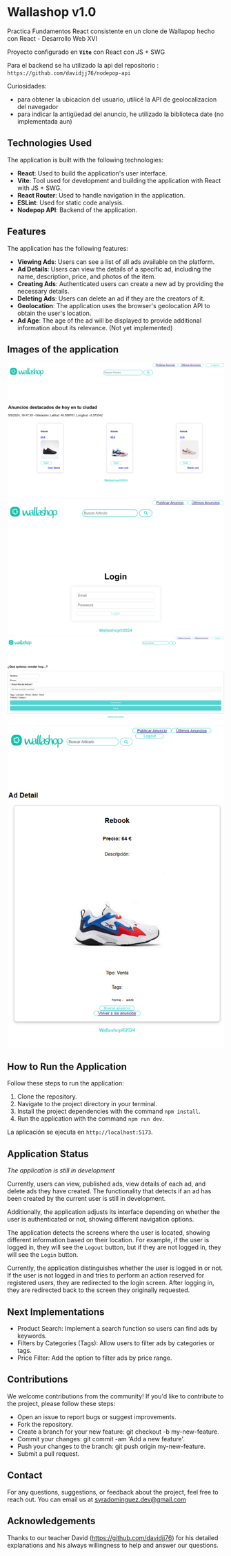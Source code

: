# Wallashop v1.0

Practica Fundamentos React consistente en un clone de Wallapop hecho con React - Desarrollo Web XVI

Proyecto configurado en **`Vite`** con React con JS + SWG 

Para el backend se ha utilizado la api del repositorio : `https://github.com/davidjj76/nodepop-api`

Curiosidades:
- para obtener la ubicacion del usuario, utilicé la API  de geolocalizacion del navegador 
- para indicar la antigüedad del anuncio, he utilizado la biblioteca date (no implementada aun)


## Technologies Used

The application is built with the following technologies:

- **React**: Used to build the application's user interface.
- **Vite**: Tool used for development and building the application with React with JS + SWG.
- **React Router**: Used to handle navigation in the application.
- **ESLint**: Used for static code analysis.
- **Nodepop API**: Backend of the application.

## Features

The application has the following features:

- **Viewing Ads**: Users can see a list of all ads available on the platform.
- **Ad Details**: Users can view the details of a specific ad, including the name, description, price, and photos of the item.
- **Creating Ads**: Authenticated users can create a new ad by providing the necessary details.
- **Deleting Ads**: Users can delete an ad if they are the creators of it.
- **Geolocation**: The application uses the browser's geolocation API to obtain the user's location.
- **Ad Age**: The age of the ad will be displayed to provide additional information about its relevance. (Not yet implemented)

## Images of the application

![Alt Text](./Images/1.png)
![Alt Text](./Images/2.png)
![Alt Text](./Images/3.png)
![Alt Text](./Images/4.png)



## How to Run the Application

Follow these steps to run the application:

1. Clone the repository.
2. Navigate to the project directory in your terminal.
3. Install the project dependencies with the command `npm install`.
4. Run the application with the command `npm run dev`.

La aplicación se ejecuta en `http://localhost:5173`.




## Application Status

_The application is still in development_

Currently, users can view, published ads, view details of each ad, and delete ads they have created. The functionality that detects if an ad has been created by the current user is still in development. 

Additionally, the application adjusts its interface depending on whether the user is authenticated or not, showing different navigation options.

The application detects the screens where the user is located, showing different information based on their location. For example, if the user is logged in, they will see the `Logout` button, but if they are not logged in, they will see the `Login` button.

Currently, the application distinguishes whether the user is logged in or not. If the user is not logged in and tries to perform an action reserved for registered users, they are redirected to the login screen. After logging in, they are redirected back to the screen they originally requested.
## Next Implementations

- Product Search: Implement a search function so users can find ads by keywords.
- Filters by Categories (Tags): Allow users to filter ads by categories or tags.
- Price Filter: Add the option to filter ads by price range.

## Contributions
We welcome contributions from the community! If you'd like to contribute to the project, please follow these steps:

* Open an issue to report bugs or suggest improvements.
* Fork the repository.
* Create a branch for your new feature: git checkout -b my-new-feature.
* Commit your changes: git commit -am 'Add a new feature'.
* Push your changes to the branch: git push origin my-new-feature.
* Submit a pull request.

## Contact

For any questions, suggestions, or feedback about the project, feel free to reach out. You can email us at syradominguez.dev@gmail.com

## Acknowledgements

Thanks to our teacher David (https://github.com/davidjj76) for his detailed explanations and his always willingness to help and answer our questions.
